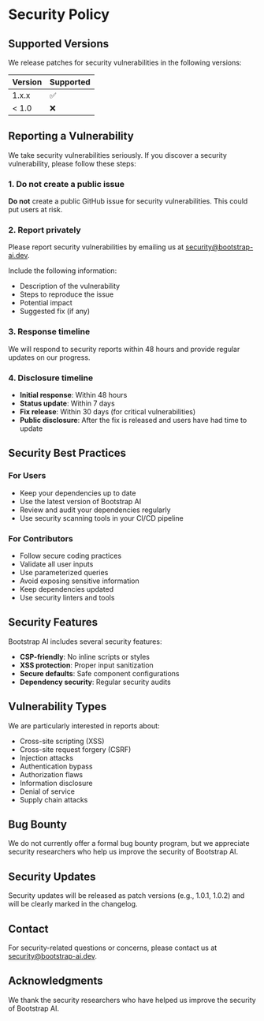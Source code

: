 # Security Policy

## Supported Versions

We release patches for security vulnerabilities in the following versions:

| Version | Supported          |
| ------- | ------------------ |
| 1.x.x   | :white_check_mark: |
| < 1.0   | :x:                |

## Reporting a Vulnerability

We take security vulnerabilities seriously. If you discover a security vulnerability, please follow these steps:

### 1. Do not create a public issue

**Do not** create a public GitHub issue for security vulnerabilities. This could put users at risk.

### 2. Report privately

Please report security vulnerabilities by emailing us at [security@bootstrap-ai.dev](mailto:security@bootstrap-ai.dev).

Include the following information:
- Description of the vulnerability
- Steps to reproduce the issue
- Potential impact
- Suggested fix (if any)

### 3. Response timeline

We will respond to security reports within 48 hours and provide regular updates on our progress.

### 4. Disclosure timeline

- **Initial response**: Within 48 hours
- **Status update**: Within 7 days
- **Fix release**: Within 30 days (for critical vulnerabilities)
- **Public disclosure**: After the fix is released and users have had time to update

## Security Best Practices

### For Users

- Keep your dependencies up to date
- Use the latest version of Bootstrap AI
- Review and audit your dependencies regularly
- Use security scanning tools in your CI/CD pipeline

### For Contributors

- Follow secure coding practices
- Validate all user inputs
- Use parameterized queries
- Avoid exposing sensitive information
- Keep dependencies updated
- Use security linters and tools

## Security Features

Bootstrap AI includes several security features:

- **CSP-friendly**: No inline scripts or styles
- **XSS protection**: Proper input sanitization
- **Secure defaults**: Safe component configurations
- **Dependency security**: Regular security audits

## Vulnerability Types

We are particularly interested in reports about:

- Cross-site scripting (XSS)
- Cross-site request forgery (CSRF)
- Injection attacks
- Authentication bypass
- Authorization flaws
- Information disclosure
- Denial of service
- Supply chain attacks

## Bug Bounty

We do not currently offer a formal bug bounty program, but we appreciate security researchers who help us improve the security of Bootstrap AI.

## Security Updates

Security updates will be released as patch versions (e.g., 1.0.1, 1.0.2) and will be clearly marked in the changelog.

## Contact

For security-related questions or concerns, please contact us at [security@bootstrap-ai.dev](mailto:security@bootstrap-ai.dev).

## Acknowledgments

We thank the security researchers who have helped us improve the security of Bootstrap AI.
